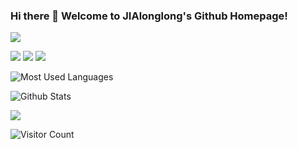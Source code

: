 ### Hi there 👋 Welcome to JIAlonglong's Github Homepage!
<img src="https://readme-typing-svg.herokuapp.com/?lines=Hello%20github%20world!;Welcome%20Visitor!&font=Roboto" />

<p>
<a href="https://blog.csdn.net/weixin_63189332?type=blog"><img src="https://img.shields.io/static/v1?label=Blog&message=CSDN&color=red" /></a>
<a href="https://space.bilibili.com/87890857"><img src="https://img.shields.io/static/v1?label=Video&message=Bilibili&color=cyan" /></a>  
<img src="https://visitor-badge.glitch.me/badge?page_id=https://github.com/JIAlonglong&right_color=red" />  
</p>

![Most Used Languages](https://github-readme-stats.vercel.app/api/top-langs/?username=JIAlonglong&theme=dark&layout=compact)


![Github Stats](https://github-readme-stats.vercel.app/api?username=JIAlonglong&show_icons=true&theme=dark&count_private=true)


![](https://activity-graph.herokuapp.com/graph?username=JIAlonglong&theme=github)


![Visitor Count](https://profile-counter.glitch.me/all-smile/count.svg)


<!--
**JIAlonglong/JIAlonglong** is a ✨ _special_ ✨ repository because its `README.md` (this file) appears on your GitHub profile.

Here are some ideas to get you started:

- 🔭 I’m currently working on ...
- 🌱 I’m currently learning ...
- 👯 I’m looking to collaborate on ...
- 🤔 I’m looking for help with ...
- 💬 Ask me about ...
- 📫 How to reach me: ...
- 😄 Pronouns: ...
- ⚡ Fun fact: ...
-->



